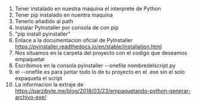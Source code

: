 1. Tener instalado en nuestra maquina el interprete de Python
2. Tener pip instalado en nuentra maquina
3. Tenerlo añadido al path
4. Instalar PyInstaller por consola de con pip
5. "pip install pyinstaller"
6. Enlace a la documentacion oficial de PyInstaller https://pyinstaller.readthedocs.io/en/stable/installation.html
7. Nos situamos en la carpeta del proyecto con el codigo que deseamos empaquetar
8. Escribimos en la consola pyinstaller --onefile nombredelscript.py
9. el --onefile es para juntar todo lo de tu proyecto en el .exe sin el solo expaqueta el script
10. La informacion la extraje de https://parzibyte.me/blog/2018/03/23/empaquetando-python-generar-archivo-exe/
